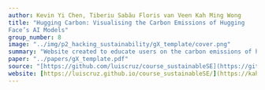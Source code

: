 ```yaml
---
author: Kevin Yi Chen, Tiberiu Sabău Floris van Veen Kah Ming Wong
title: "Hugging Carbon: Visualising the Carbon Emissions of Hugging
Face’s AI Models"
group_number: 8
image: "../img/p2_hacking_sustainability/gX_template/cover.png"
summary: "Website created to educate users on the carbon emissions of huggingface's ai models. Users would be able to visualise the performance, carbon emissions and are given suggestions on better models to use."
paper: "../papers/gX_template.pdf"
source: "[https://github.com/luiscruz/course_sustainableSE](https://github.com/kahming0/SSE2)"
website: [https://luiscruz.github.io/course_sustainableSE/](https://kahming0.github.io/SSE2/)
---
```

